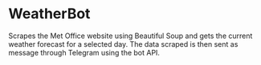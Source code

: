 # WeatherBot

Scrapes the Met Office website using Beautiful Soup and gets the current weather forecast for a selected day.
The data scraped is then sent as message through Telegram using the bot API. 
